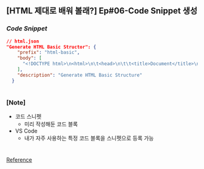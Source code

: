 ## [HTML 제대로 배워 볼래?] Ep#06-Code Snippet 생성

### _Code Snippet_

```json
// html.json
"Generate HTML Basic Structor": {
    "prefix": "html-basic",
    "body": [
      "<!DOCTYPE html>\n<html>\n\t<head>\n\t\t<title>Document</title>\n\t</head>\n\t<body>\n\t\t<script></script>\n\t</body>\n</html>"
    ],
    "description": "Generate HTML Basic Structure"
  }
```

#

### [Note]

- 코드 스니펫
  - 미리 작성해둔 코드 블록
- VS Code
  - 내가 자주 사용하는 특정 코드 블록을 스니펫으로 등록 가능

#

[Reference](https://www.youtube.com/watch?v=3oqbBaJBKuM)

